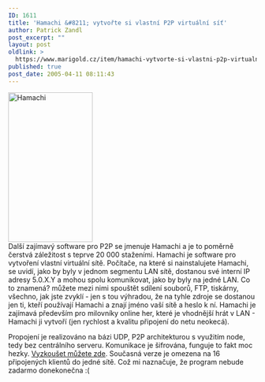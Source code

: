 ```yaml
---
ID: 1611
title: 'Hamachi &#8211; vytvořte si vlastní P2P virtuální síť'
author: Patrick Zandl
post_excerpt: ""
layout: post
oldlink: >
  https://www.marigold.cz/item/hamachi-vytvorte-si-vlastni-p2p-virtualni-sit
published: true
post_date: 2005-04-11 08:11:43
---
```

<div class="rightbox"><img src="/wp-content/uploads/20050411-hamachi.png" alt="Hamachi" width="171" height="304" /></div>Další zajímavý software pro P2P se jmenuje Hamachi a je to poměrně čerstvá záležitost s teprve 20 000 staženími. Hamachi je software pro vytvoření vlastní virtuální sítě. Počítače, na které si nainstalujete Hamachi, se uvidí, jako by byly v jednom segmentu LAN sítě, dostanou své interní IP adresy 5.0.X.Y a mohou spolu komunikovat, jako by byly na jedné LAN. Co to znamená? můžete mezi nimi spouštět sdílení souborů, FTP, tiskárny, všechno, jak jste zvyklí - jen s tou výhradou, že na tyhle zdroje se dostanou jen ti, kteří používají Hamachi a znají jméno vaší sítě a heslo k ní. Hamachi je zajímavá především pro milovníky online her, které je vhodnější hrát v LAN - Hamachi ji vytvoří (jen rychlost a kvalitu připojení do netu neokecá).</p>

<p>Propojení je realizováno na bázi UDP, P2P architekturou s využitím node, tedy bez centrálního serveru. Komunikace je šifrována, funguje to fakt moc hezky. <a href="http://www.hamachi.cc">Vyzkoušet můžete zde</a>. Současná verze je omezena na 16 připojených klientů do jedné sítě. Což mi naznačuje, že program nebude zadarmo donekonečna :(
</p>
